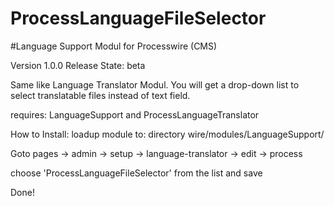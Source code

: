 ProcessLanguageFileSelector
===========================

#Language Support Modul for Processwire (CMS)

Version 1.0.0
Release State: beta

Same like Language Translator Modul. You will get a drop-down list to select translatable files instead of text field.

requires: LanguageSupport and ProcessLanguageTranslator

How to Install:
loadup module to: directory wire/modules/LanguageSupport/

Goto pages -> admin -> setup -> language-translator -> edit -> process

choose 'ProcessLanguageFileSelector' from the list and save

Done!


